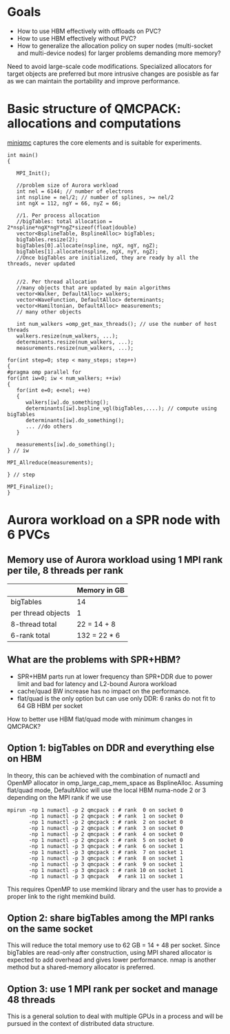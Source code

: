 # Goals

* How to use HBM effectively with offloads on PVC?
* How to use HBM effectively without PVC?
* How to generalize the allocation policy on super nodes (multi-socket and multi-device nodes) for larger problems demanding more memory?

Need to avoid large-scale code modifications. Specialized allocators for target objects are preferred but more intrusive changes are posisble as far as we can maintain the portability and improve performance.

# Basic structure of QMCPACK: allocations and computations

[miniqmc](https://github.com/intel-innersource/applications.hpc.workloads.aurora.miniqmc/blob/main/src/Drivers/miniqmc.cpp) captures the core elements and is suitable for experiments.

```
int main()
{
 
   MPI_Init();
   
   //problem size of Aurora workload
   int nel = 6144; // number of electrons
   int nspline = nel/2; // number of splines, >= nel/2
   int ngX = 112, ngY = 66, nyZ = 66;
   
   //1. Per process allocation 
   //bigTables: total allocation = 2*nspline*ngX*ngY*ngZ*sizeof(float|double)
   vector<BsplineTable, BsplineAlloc> bigTables;
   bigTables.resize(2);
   bigTables[0].allocate(nspline, ngX, ngY, ngZ); 
   bigTables[1].allocate(nspline, ngX, nyY, ngZ);
   //Once bigTables are initialized, they are ready by all the threads, never updated
   
   
   //2. Per thread allocation
   //many objects that are updated by main algorithms
   vector<Walker, DefaultAlloc> walkers;
   vector<WaveFunction, DefaultAlloc> determinants;
   vector<Hamiltonian, DefaultAlloc> measurements;
   // many other objects
  
   int num_walkers =omp_get_max_threads(); // use the number of host threads
   walkers.resize(num_walkers, ...);
   determinants.resize(num_walkers, ...);
   measurements.resize(num_walkers, ...);

for(int step=0; step < many_steps; step++)
{
#pragma omp parallel for
for(int iw=0; iw < num_walkers; ++iw)
{
   for(int e=0; e<nel; ++e)
   {
      walkers[iw].do_something();
      determinants[iw].bspline_vgl(bigTables,....); // compute using bigTables
      determinants[iw].do_something();
      ... //do others
   }
    
   measurements[iw].do_something();
} // iw

MPI_Allreduce(measurements);

} // step

MPI_Finalize();
}
```
# Aurora workload on a SPR node with 6 PVCs

## Memory use of Aurora workload using 1 MPI rank per tile, 8 threads per rank

|                    | Memory in GB    |
|--------------------|-----------------|
| bigTables          | 14              |
| per thread objects | 1               |
| 8-thread total     | 22 = 14 + 8     |
| 6-rank total       | 132 = 22 * 6    |

## What are the problems with SPR+HBM?
* SPR+HBM parts run at lower frequency than SPR+DDR due to power limit and bad for latency and L2-bound Aurora workload
* cache/quad BW increase has no impact on the performance.
* flat/quad is the only option but can use only DDR: 6 ranks do not fit to 64 GB HBM per socket

How to better use HBM flat/quad mode with minimum changes in QMCPACK?

## Option 1: bigTables on DDR and everything else on HBM

In theory, this can be achieved with the combination of numactl and OpenMP allocator in omp_large_cap_mem_space as BsplineAlloc.
Assuming flat/quad mode, DefaultAlloc will use the local HBM numa-node  2 or 3 depending on the MPI rank if we use 

```
mpirun -np 1 numactl -p 2 qmcpack : # rank  0 on socket 0
       -np 1 numactl -p 2 qmcpack : # rank  1 on socket 0
       -np 1 numactl -p 2 qmcpack : # rank  2 on socket 0
       -np 1 numactl -p 2 qmcpack : # rank  3 on socket 0
       -np 1 numactl -p 2 qmcpack : # rank  4 on socket 0
       -np 1 numactl -p 2 qmcpack : # rank  5 on socket 0
       -np 1 numactl -p 3 qmcpack : # rank  6 on socket 1
       -np 1 numactl -p 3 qmcpack : # rank  7 on socket 1
       -np 1 numactl -p 3 qmcpack : # rank  8 on socket 1
       -np 1 numactl -p 3 qmcpack : # rank  9 on socket 1
       -np 1 numactl -p 3 qmcpack : # rank 10 on socket 1
       -np 1 numactl -p 3 qmcpack   # rank 11 on socket 1
```
This requires OpenMP to use memkind library and the user has to provide a proper link to the right memkind build.

## Option 2: share bigTables among the MPI ranks on the same socket

This will reduce the total memory use to 62 GB = 14 + 48 per socket. Since
bigTables are read-only after construction, using MPI shared allocator is
expected to add overhead and gives lower performance. nmap is another method
but a shared-memory allocator is preferred.

## Option 3: use 1 MPI rank per socket and manage 48 threads

This is a general solution to deal with multiple GPUs in a process and will be
pursued in the context of distributed data structure.
